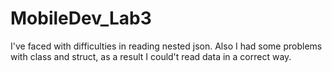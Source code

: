 # MobileDev_Lab3

I've faced with difficulties in reading nested json. Also I had some problems with class and struct, as a result I could't read data in a correct way.
